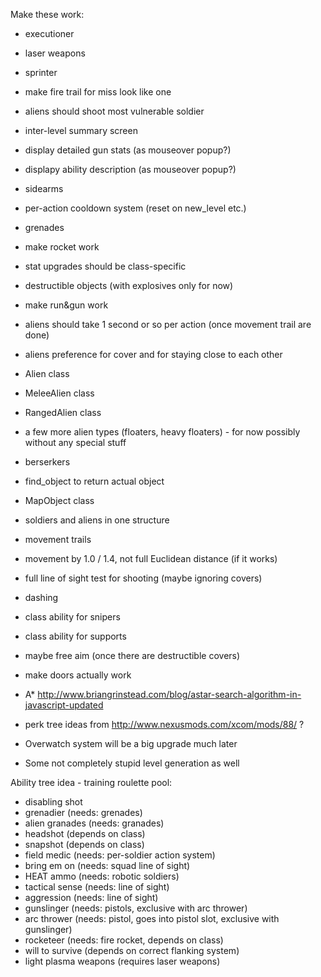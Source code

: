 Make these work:
* executioner
* laser weapons
* sprinter

* make fire trail for miss look like one
* aliens should shoot most vulnerable soldier
* inter-level summary screen
* display detailed gun stats (as mouseover popup?)
* displapy ability description (as mouseover popup?)
* sidearms

* per-action cooldown system (reset on new_level etc.)
* grenades
* make rocket work

* stat upgrades should be class-specific

* destructible objects (with explosives only for now)

* make run&gun work

* aliens should take 1 second or so per action (once movement trail are done)
* aliens preference for cover and for staying close to each other

* Alien class
* MeleeAlien class
* RangedAlien class
* a few more alien types (floaters, heavy floaters) - for now possibly without any special stuff
* berserkers
* find_object to return actual object
* MapObject class

* soldiers and aliens in one structure
* movement trails
* movement by 1.0 / 1.4, not full Euclidean distance (if it works)
* full line of sight test for shooting (maybe ignoring covers)
* dashing
* class ability for snipers
* class ability for supports
* maybe free aim (once there are destructible covers)
* make doors actually work

* A* http://www.briangrinstead.com/blog/astar-search-algorithm-in-javascript-updated
* perk tree ideas from http://www.nexusmods.com/xcom/mods/88/ ?
* Overwatch system will be a big upgrade much later
* Some not completely stupid level generation as well

Ability tree idea - training roulette pool:
* disabling shot
* grenadier (needs: grenades)
* alien granades (needs: granades)
* headshot (depends on class)
* snapshot (depends on class)
* field medic (needs: per-soldier action system)
* bring em on (needs: squad line of sight)
* HEAT ammo (needs: robotic soldiers)
* tactical sense (needs: line of sight)
* aggression (needs: line of sight)
* gunslinger (needs: pistols, exclusive with arc thrower)
* arc thrower (needs: pistol, goes into pistol slot, exclusive with gunslinger)
* rocketeer (needs: fire rocket, depends on class)
* will to survive (depends on correct flanking system)
* light plasma weapons (requires laser weapons)
